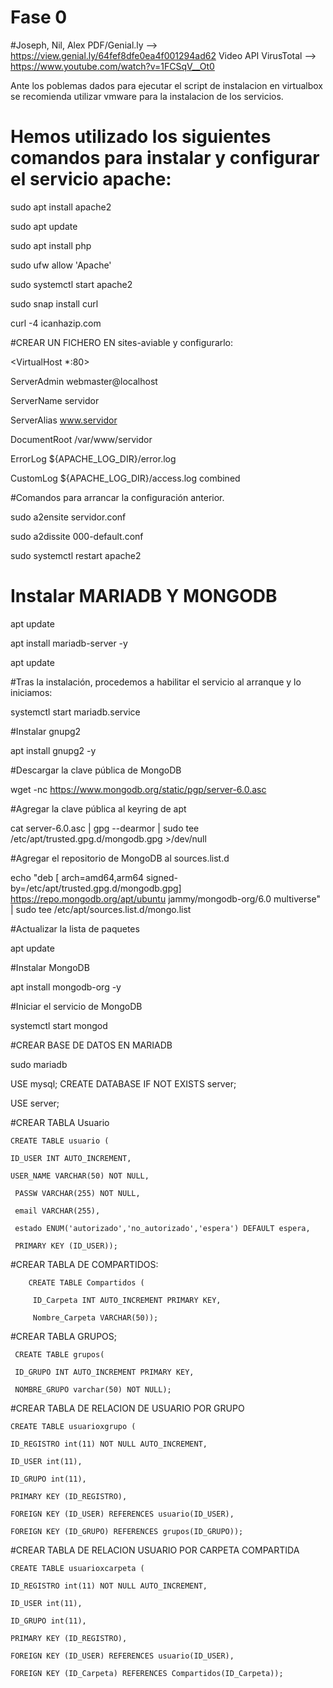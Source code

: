 # Fase 0
#Joseph, Nil, Alex
PDF/Genial.ly --> https://view.genial.ly/64fef8dfe0ea4f001294ad62
Video API VirusTotal --> https://www.youtube.com/watch?v=1FCSqV__Ot0

Ante los poblemas dados para ejecutar el script de instalacion en virtualbox se recomienda utilizar vmware para la instalacion de los servicios.

# Hemos utilizado los siguientes comandos para instalar y configurar el servicio apache:

  sudo apt install apache2
  
  sudo apt update
  
  sudo apt install php
  
  sudo ufw allow 'Apache'
  
  sudo systemctl start apache2
  
  sudo snap install curl
  
  curl -4 icanhazip.com

#CREAR UN FICHERO EN sites-aviable y configurarlo:

  <VirtualHost *:80>    
  
  ServerAdmin webmaster@localhost
  
  ServerName servidor
  
  ServerAlias www.servidor
  
  DocumentRoot /var/www/servidor
  
  ErrorLog ${APACHE_LOG_DIR}/error.log
  
  CustomLog ${APACHE_LOG_DIR}/access.log combined
  
  </VirtualHost>

#Comandos para arrancar la configuración anterior.

 sudo a2ensite servidor.conf
 
 sudo a2dissite 000-default.conf
 
 sudo systemctl restart apache2

# Instalar MARIADB Y MONGODB

  apt update
  
  apt install mariadb-server -y
  
  apt update
  
  #Tras la instalación, procedemos a habilitar el servicio al arranque y lo iniciamos:
  
  systemctl start mariadb.service
 
#Instalar gnupg2

  apt install gnupg2 -y

#Descargar la clave pública de MongoDB

  wget -nc https://www.mongodb.org/static/pgp/server-6.0.asc

#Agregar la clave pública al keyring de apt

  cat server-6.0.asc | gpg --dearmor | sudo tee /etc/apt/trusted.gpg.d/mongodb.gpg >/dev/null

#Agregar el repositorio de MongoDB al sources.list.d

  echo "deb [ arch=amd64,arm64 signed-by=/etc/apt/trusted.gpg.d/mongodb.gpg] https://repo.mongodb.org/apt/ubuntu jammy/mongodb-org/6.0 multiverse" | sudo tee /etc/apt/sources.list.d/mongo.list

#Actualizar la lista de paquetes

  apt update

#Instalar MongoDB

  apt install mongodb-org -y

#Iniciar el servicio de MongoDB

  systemctl start mongod

#CREAR BASE DE DATOS EN MARIADB

sudo mariadb

USE mysql;
CREATE DATABASE IF NOT EXISTS server;

USE server;

#CREAR TABLA Usuario

    CREATE TABLE usuario ( 

    ID_USER INT AUTO_INCREMENT,
    
    USER_NAME VARCHAR(50) NOT NULL,  
    
     PASSW VARCHAR(255) NOT NULL,
     
     email VARCHAR(255),
     
     estado ENUM('autorizado','no_autorizado','espera') DEFAULT espera,
     
     PRIMARY KEY (ID_USER));
     
#CREAR TABLA DE COMPARTIDOS:

        CREATE TABLE Compartidos (

         ID_Carpeta INT AUTO_INCREMENT PRIMARY KEY,
         
         Nombre_Carpeta VARCHAR(50));
    
#CREAR TABLA GRUPOS;

     CREATE TABLE grupos(

     ID_GRUPO INT AUTO_INCREMENT PRIMARY KEY,  
  
     NOMBRE_GRUPO varchar(50) NOT NULL);

 #CREAR TABLA DE RELACION DE USUARIO POR GRUPO

    CREATE TABLE usuarioxgrupo (
 
    ID_REGISTRO int(11) NOT NULL AUTO_INCREMENT,
    
    ID_USER int(11),
    
    ID_GRUPO int(11),
    
    PRIMARY KEY (ID_REGISTRO),
    
    FOREIGN KEY (ID_USER) REFERENCES usuario(ID_USER),
    
    FOREIGN KEY (ID_GRUPO) REFERENCES grupos(ID_GRUPO));

#CREAR TABLA DE RELACION USUARIO POR CARPETA COMPARTIDA

    CREATE TABLE usuarioxcarpeta (

    ID_REGISTRO int(11) NOT NULL AUTO_INCREMENT,
    
    ID_USER int(11),
    
    ID_GRUPO int(11),
    
    PRIMARY KEY (ID_REGISTRO),
    
    FOREIGN KEY (ID_USER) REFERENCES usuario(ID_USER),
    
    FOREIGN KEY (ID_Carpeta) REFERENCES Compartidos(ID_Carpeta));

   
